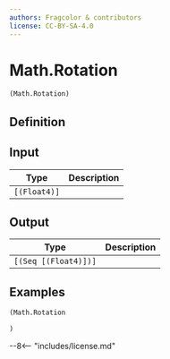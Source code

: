 ```yaml
---
authors: Fragcolor & contributors
license: CC-BY-SA-4.0
---
```



# Math.Rotation

```clojure
(Math.Rotation)
```


## Definition




## Input

| Type | Description |
|------|-------------|
| `[(Float4)]` |  |


## Output

| Type | Description |
|------|-------------|
| `[(Seq [(Float4)])]` |  |


## Examples

```clojure
(Math.Rotation

)
```


--8<-- "includes/license.md"
